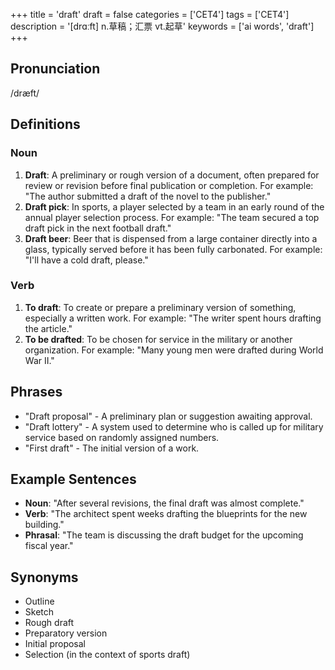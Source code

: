 +++
title = 'draft'
draft = false
categories = ['CET4']
tags = ['CET4']
description = '[drɑːft] n.草稿；汇票 vt.起草'
keywords = ['ai words', 'draft']
+++

## Pronunciation
/dræft/

## Definitions
### Noun
1. **Draft**: A preliminary or rough version of a document, often prepared for review or revision before final publication or completion. For example: "The author submitted a draft of the novel to the publisher."
2. **Draft pick**: In sports, a player selected by a team in an early round of the annual player selection process. For example: "The team secured a top draft pick in the next football draft."
3. **Draft beer**: Beer that is dispensed from a large container directly into a glass, typically served before it has been fully carbonated. For example: "I'll have a cold draft, please."

### Verb
1. **To draft**: To create or prepare a preliminary version of something, especially a written work. For example: "The writer spent hours drafting the article."
2. **To be drafted**: To be chosen for service in the military or another organization. For example: "Many young men were drafted during World War II."

## Phrases
- "Draft proposal" - A preliminary plan or suggestion awaiting approval.
- "Draft lottery" - A system used to determine who is called up for military service based on randomly assigned numbers.
- "First draft" - The initial version of a work.

## Example Sentences
- **Noun**: "After several revisions, the final draft was almost complete."
- **Verb**: "The architect spent weeks drafting the blueprints for the new building."
- **Phrasal**: "The team is discussing the draft budget for the upcoming fiscal year."

## Synonyms
- Outline
- Sketch
- Rough draft
- Preparatory version
- Initial proposal
- Selection (in the context of sports draft)
